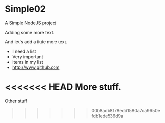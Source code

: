 Simple02
========

A Simple NodeJS project

Adding some more text.

And let's add a little more text.

- I need a list
- Very important 
- items in my list
- <http://www.github.com>

<<<<<<< HEAD
More stuff.
=======
Other stuff
>>>>>>> 00b8adb8178edd1580a7ca9650efdb1ede536d9a
